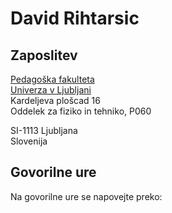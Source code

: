 # David Rihtarsic

## Zaposlitev
[Pedagoška fakulteta](www.pef.uni-lj.si)  
[Univerza v Ljubljani](www.uni-lj.si)  
Kardeljeva plošcad 16  
Oddelek za fiziko in tehniko, P060  


SI-1113 Ljubljana  
Slovenija  

## Govorilne ure
Na govorilne ure se napovejte preko:
